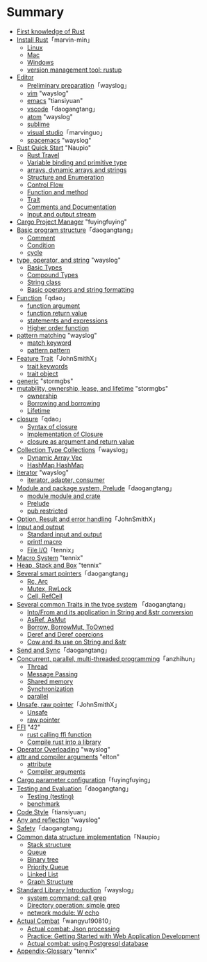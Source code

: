 # Summary

* [First knowledge of Rust](1st-glance/README.md)
* [Install Rust](install/preface.md)「marvin-min」
  * [Linux](install/install_rust_on_linux.md)
  * [Mac](install/install_rust_on_mac_os.md)
  * [Windows](install/install_rust_on_windows.md)
  * [version management tool: rustup](install/rustup.md)
* [Editor](editors/preface.md)
  * [Preliminary preparation](editors/before.md)「wayslog」
  * [vim](editors/vim.md) "wayslog"
  * [emacs](editors/emacs.md) "tiansiyuan"
  * [vscode](editors/vscode.md)「daogangtang」
  * [atom](editors/atom.md) "wayslog"
  * [sublime](editors/sublime.md)
  * [visual studio](editors/visualstudio.md)「marvinguo」
  * [spacemacs](editors/spacemacs.md) "wayslog"
* [Rust Quick Start](quickstart/quickstart.md) "Naupio"
  * [Rust Travel](quickstart/rust-travel.md)
  * [Variable binding and primitive type](quickstart/primitive-type.md)
  * [arrays, dynamic arrays and strings](quickstart/vector-string.md)
  * [Structure and Enumeration](quickstart/struct-enum.md)
  * [Control Flow](quickstart/control-flow.md)
  * [Function and method](quickstart/function-method.md)
  * [Trait](quickstart/trait.md)
  * [Comments and Documentation](quickstart/comments-document.md)
  * [Input and output stream](quickstart/io-stream.md)
* [Cargo Project Manager](cargo-projects-manager/cargo-projects-manager.md) "fuyingfuying"
* [Basic program structure](flow/preface.md)「daogangtang」
  * [Comment](flow/comment.md)
  * [Condition](flow/condition.md)
  * [cycle](flow/repetition.md)
* [type, operator, and string](type/preface.md) "wayslog"
  * [Basic Types](type/types.md)
  * [Compound Types](type/compound-types.md)
  * [String class](type/string.md)
  * [Basic operators and string formatting](type/operator-and-formatting.md)
* [Function](function/overview.md)「qdao」
  * [function argument](function/arguement.md)
  * [function return value](function/return_value.md)
  * [statements and expressions](function/statement_expression.md)
  * [Higher order function](function/higher_order_function.md)
* [pattern matching](match/overview.md) "wayslog"
  * [match keyword](match/match.md)
  * [pattern pattern](match/pattern.md)
* [Feature Trait](trait/overview.md)「JohnSmithX」
  * [trait keywords](trait/trait.md)
  * [trait object](trait/trait-object.md)
* [generic](generic/generic.md) "stormgbs"
* [mutability, ownership, lease, and lifetime](ownership-system/preface.md) "stormgbs"
  * [ownership](ownership-system/ownership.md)
  * [Borrowing and borrowing](ownership-system/borrowing_reference.md)
  * [Lifetime](ownership-system/lifetime.md)
* [closure](closure/overview.md)「qdao」
  * [Syntax of closure](closure/syntax.md)
  * [Implementation of Closure](closure/implementation.md)
  * [closure as argument and return value](closure/as_argument_return_value.md)
* [Collection Type Collections](collections/overview.md)「wayslog」
  * [Dynamic Array Vec](collections/vec.md)
  * [HashMap HashMap](collections/hashmap.md)
* [iterator](iterator/overview.md) "wayslog"
  * [iterator, adapter, consumer](iterator/iterator.md)
* [Module and package system, Prelude](module/preface.md)「daogangtang」
  * [module module and crate](module/module.md)
  * [Prelude](module/prelude.md)
  * [pub restricted](module/pub-restricted.md)
* [Option, Result and error handling](error-handling/option-result.md)「JohnSmithX」
* [Input and output](io/preface.md)
  * [Standard input and output](io/io.md)
  * [print! macro](io/output.md)
  * [File I/O](io/file-io.md)「tennix」
* [Macro System](macro/macro.md) "tennix"
* [Heap, Stack and Box](heap-stack/heap-stack.md) "tennix"
* [Several smart pointers](rcarc/preface.md)「daogangtang」
  * [Rc, Arc](rcarc/rcarc.md)
  * [Mutex, RwLock](rcarc/mutex.md)
  * [Cell, RefCell](rcarc/cell.md)
* [Several common Traits in the type system](intoborrow/preface.md) 「daogangtang」
  * [Into/From and its application in String and &str conversion](intoborrow/into.md)
  * [AsRef, AsMut](intoborrow/asref.md)
  * [Borrow, BorrowMut, ToOwned](intoborrow/borrow.md)
  * [Deref and Deref coercions](intoborrow/deref.md)
  * [Cow and its use on String and &str](intoborrow/cow.md)
* [Send and Sync](marker/sendsync.md)「daogangtang」
* [Concurrent, parallel, multi-threaded programming](concurrency-parallel-thread/preface.md)「anzhihun」
  * [Thread](concurrency-parallel-thread/thread.md)
  * [Message Passing](concurrency-parallel-thread/message-passing.md)
  * [Shared memory](concurrency-parallel-thread/share-memory.md)
  * [Synchronization](concurrency-parallel-thread/synchronize.md)
  * [parallel](concurrency-parallel-thread/parallel.md)
* [Unsafe, raw pointer](unsafe-rawpointer/preface.md)「JohnSmithX」
  * [Unsafe](unsafe-rawpointer/unsafe.md)
  * [raw pointer](unsafe-rawpointer/raw-pointer.md)
* [FFI](ffi/preface.md) "42"
  * [rust calling ffi function](ffi/calling-ffi-function.md)
  * [Compile rust into a library](ffi/compiling-rust-to-lib.md)
* [Operator Overloading](operator-overloading/operator.md) "wayslog"
* [attr and compiler arguments](attr-and-compiler-arg/preface.md) "elton"
  * [attribute](attr-and-compiler-arg/attribute.md)
  * [Compiler arguments](attr-and-compiler-arg/rustc-option.md)
* [Cargo parameter configuration](cargo-detailed-cfg/cargo-detailed-cfg.md)「fuyingfuying」
* [Testing and Evaluation](testing/preface.md)「daogangtang」
  * [Testing (testing)](testing/threearchtest.md)
  * [benchmark](testing/bench.md)
* [Code Style](coding-style/style.md)「tiansiyuan」
* [Any and reflection](any/any.md) "wayslog"
* [Safety](safe/safety.md)「daogangtang」
* [Common data structure implementation](data-structure/preface.md)「Naupio」
  * [Stack structure](data-structure/stack.md)
  * [Queue](data-structure/queue.md)
  * [Binary tree](data-structure/binary_tree.md)
  * [Priority Queue](data-structure/priority_queue.md)
  * [Linked List](data-structure/linked_list.md)
  * [Graph Structure](data-structure/graph.md)
* [Standard Library Introduction](std/overview.md)「wayslog」
  * [system command: call grep](std/process.md)
  * [Directory operation: simple grep](std/fs-and-path.md)
  * [network module: W echo](std/net.md)
* [Actual Combat](action/preface.md)「wangyu190810」
  * [Actual combat: Json processing](action/json_data/readme.md)
  * [Practice: Getting Started with Web Application Development](action/mysite/readme.md)
  * [Actual combat: using Postgresql database](action/db/readme.md)
* [Appendix-Glossary](appendix/glossary.md) "tennix"
